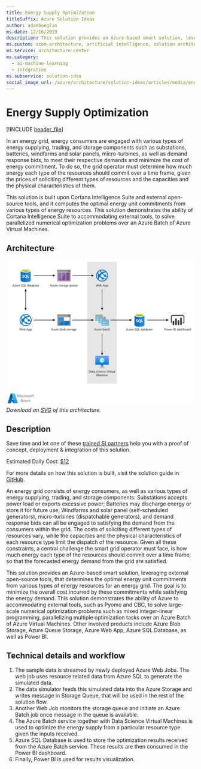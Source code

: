 ```yaml
---
title: Energy Supply Optimization
titleSuffix: Azure Solution Ideas
author: adamboeglin
ms.date: 12/16/2019
description: This solution provides an Azure-based smart solution, leveraging external open-source tools, that determines the optimal energy unit commitments from various types of energy resources for an energy grid.
ms.custom: acom-architecture, artificial intelligence, solution architectures, Azure, ai gallery, 'https://azure.microsoft.com/solutions/architecture/energy-supply-optimization/'
ms.service: architecture-center
ms.category:
  - ai-machine-learning
  - integration
ms.subservice: solution-idea
social_image_url: /azure/architecture/solution-ideas/articles/media/energy-supply-optimization.png
---
```


# Energy Supply Optimization

[!INCLUDE [header_file](../../../includes/sol-idea-header.md)]

In an energy grid, energy consumers are engaged with various types of energy supplying, trading, and storage components such as substations, batteries, windfarms and solar panels, micro-turbines, as well as demand response bids, to meet their respective demands and minimize the cost of energy commitment. To do so, the grid operator must determine how much energy each type of the resources should commit over a time frame, given the prices of soliciting different types of resources and the capacities and the physical characteristics of them.

This solution is built upon Cortana Intelligence Suite and external open-source tools, and it computes the optimal energy unit commitments from various types of energy resources. This solution demonstrates the ability of Cortana Intelligence Suite to accommodating external tools, to solve parallelized numerical optimization problems over an Azure Batch of Azure Virtual Machines.

## Architecture

![Architecture Diagram](../media/energy-supply-optimization.png)
*Download an [SVG](../media/energy-supply-optimization.svg) of this architecture.*

## Description

Save time and let one of these [trained SI partners](https://aka.ms/energysupplyoptimization-sipartners) help you with a proof of concept, deployment & integration of this solution.

Estimated Daily Cost: [$12](https://azure.github.io/Azure-CloudIntelligence-SolutionAuthoringWorkspace/solution-prices#resource-optimization)

For more details on how this solution is built, visit the solution guide in [GitHub](https://github.com/Azure/cortana-intelligence-energy-supply-optimization).

An energy grid consists of energy consumers, as well as various types of energy supplying, trading, and storage components: Substations accepts power load or exports excessive power; Batteries may discharge energy or store it for future use; Windfarms and solar panel (self-scheduled generators), micro-turbines (dispatchable generators), and demand response bids can all be engaged to satisfying the demand from the consumers within the grid. The costs of soliciting different types of resources vary, while the capacities and the physical characteristics of each resource type limit the dispatch of the resource. Given all these constraints, a central challenge the smart grid operator must face, is how much energy each type of the resources should commit over a time frame, so that the forecasted energy demand from the grid are satisfied.

This solution provides an Azure-based smart solution, leveraging external open-source tools, that determines the optimal energy unit commitments from various types of energy resources for an energy grid. The goal is to minimize the overall cost incurred by these commitments while satisfying the energy demand. This solution demonstrates the ability of Azure to accommodating external tools, such as Pyomo and CBC, to solve large-scale numerical optimization problems such as mixed integer-linear programming, parallelizing multiple optimization tasks over an Azure Batch of Azure Virtual Machines. Other involved products include Azure Blob Storage, Azure Queue Storage, Azure Web App, Azure SQL Database, as well as Power BI.

## Technical details and workflow

  1. The sample data is streamed by newly deployed Azure Web Jobs. The web job uses resource related data from Azure SQL to generate the simulated data.
  2. The data simulator feeds this simulated data into the Azure Storage and writes message in Storage Queue, that will be used in the rest of the solution flow.
  3. Another Web Job monitors the storage queue and initiate an Azure Batch job once message in the queue is available.
  4. The Azure Batch service together with Data Science Virtual Machines is used to optimize the energy supply from a particular resource type given the inputs received.
  5. Azure SQL Database is used to store the optimization results received from the Azure Batch service. These results are then consumed in the Power BI dashboard.
  6. Finally, Power BI is used for results visualization.
